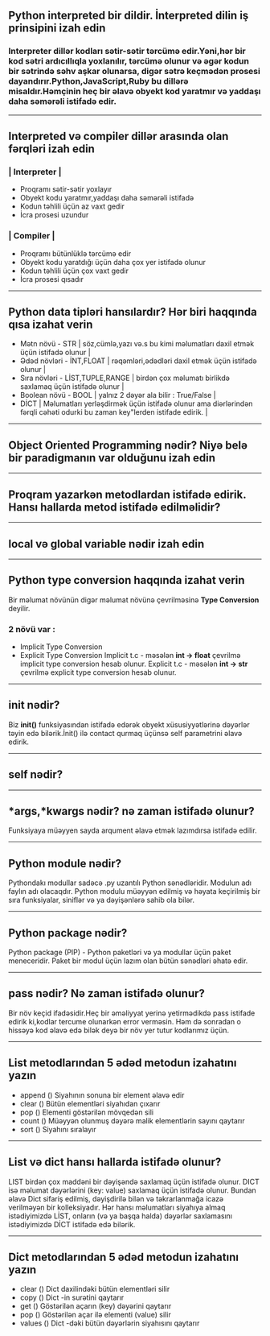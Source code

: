 ## Python interpreted bir dildir. İnterpreted dilin iş prinsipini izah edin
### Interpreter dillər kodları sətir-sətir tərcümə edir.Yəni,hər bir kod sətri ardıcıllıqla yoxlanılır, tərcümə olunur və əgər kodun bir sətrində səhv aşkar olunarsa, digər sətrə keçmədən prosesi dayandırır.Python,JavaScript,Ruby bu dillərə misaldır.Həmçinin heç bir əlavə obyekt kod yaratmır və yaddaşı daha səmərəli istifadə edir.
***
## Interpreted və compiler dillər arasında olan fərqləri izah edin
### | Interpreter |
- Proqramı sətir-sətir yoxlayır
- Obyekt kodu yaratmır,yaddaşı daha səmərəli istifadə 
- Kodun təhlili üçün az vaxt gedir
- İcra prosesi uzundur
### | Compiler |
- Proqramı bütünlüklə tərcümə edir
- Obyekt kodu yaratdığı üçün daha çox yer istifadə olunur
- Kodun təhlili üçün çox vaxt gedir
- İcra prosesi qısadır


***
## Python data tipləri hansılardır? Hər biri haqqında qısa izahat verin
* Mətn növü - STR | söz,cümlə,yazı və.s bu kimi məlumatları daxil etmək üçün istifadə olunur |
* Ədəd növləri - İNT,FLOAT | rəqəmləri,ədədləri daxil etmək üçün istifadə olunur |
* Sıra növləri - LİST,TUPLE,RANGE | birdən çox məlumatı birlikdə saxlamaq üçün istifadə olunur |
* Boolean növü - BOOL | yalnız 2 dəyər ala bilir : True/False |
* DİCT | Məlumatları yerləşdirmək üçün istifadə olunur ama diərlərindən fərqli cəhəti odurki bu zaman key"lerden istifade edirik. |
***
## Object Oriented Programming nədir? Niyə belə bir paradigmanın var olduğunu izah edin

***
## Proqram yazarkən metodlardan istifadə edirik. Hansı hallarda metod istifadə edilməlidir?
***
## local və global variable nədir izah edin

***
## Python type conversion haqqında izahat verin
Bir məlumat növünün digər məlumat növünə çevrilməsinə **Type Conversion** deyilir. 
### 2 növü var :
- Implicit Type Conversion 
- Explicit Type Conversion
Implicit t.c - məsələn **int -> float** çevrilmə implicit type conversion hesab olunur.
Explicit t.c - məsələn **int -> str** çevrilmə explicit type conversion hesab olunur. 

***
## init nədir?
Biz **init()** funksiyasından istifadə edərək obyekt xüsusiyyətlərinə dəyərlər təyin edə bilərik.İnit() ilə contact qurmaq üçünsə self parametrini əlavə edirik.
***
## self nədir?

***
## *args,*kwargs nədir? nə zaman istifadə olunur?
Funksiyaya müəyyen sayda arqument əlavə etmək lazımdırsa istifadə edilir.
***
## Python module nədir?
Pythondakı modullar sadəcə .py uzantılı Python sənədləridir. Modulun adı faylın adı olacaqdır. Python modulu müəyyən edilmiş və həyata keçirilmiş bir sıra funksiyalar, siniflər və ya dəyişənlərə sahib ola bilər.
***
## Python package nədir?
Python package (PIP) - Python paketləri və ya modullar üçün paket meneceridir. Paket bir modul üçün lazım olan bütün sənədləri əhatə edir.
***
## pass nədir? Nə zaman istifadə olunur?
Bir növ keçid ifadəsidir.Heç bir əməliyyat yerinə yetirmədikdə pass istifade edirik ki,kodlar tercume olunarkən error verməsin. Həm də sonradan o hissəyə kod əlavə edə bilək deyə bir növ yer tutur kodlarımız üçün.
***
## List metodlarından 5 ədəd metodun izahatını yazın
- append () Siyahının sonuna bir element əlavə edir
- clear () Bütün elementləri siyahıdan çıxarır
- pop () Elementi göstərilən mövqedən sili
- count () Müəyyən olunmuş dəyərə malik elementlərin sayını qaytarır
- sort () Siyahını sıralayır
***
## List və dict hansı hallarda istifadə olunur?
LIST birdən çox maddəni bir dəyişəndə ​​saxlamaq üçün istifadə olunur. DICT isə məlumat dəyərlərini (key: value) saxlamaq üçün istifadə olunur. Bundan əlavə Dict sifariş edilmiş, dəyişdirilə bilən və təkrarlanmağa icazə verilməyən bir kolleksiyadır. Hər hansı məlumatları siyahıya almaq istədiyimizdə LİST, onların (və ya başqa halda) dəyərlər saxlamasını istədiyimizdə DİCT istifadə edə bilərik.
***
## Dict metodlarından 5 ədəd metodun izahatını yazın
- clear () Dict daxilindəki bütün elementləri silir
- copy () Dict -in surətini qaytarır
- get () Göstərilən açarın (key) dəyərini qaytarır
- pop () Göstərilən açar ilə elementi (value) silir
- values () Dict -dəki bütün dəyərlərin siyahısını qaytarır
